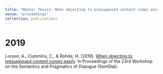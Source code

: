 ```yaml
---
title: "Master Thesis: When objecting to presupposed content comes easily"
venue: "proceedings"
collection: publications
---
```


2019
===
Lorson, A., Cummins, C., & Rohde, H. (2019). [When objecting to presupposed content comes easily](http://alex-lorson.github.io/files/SemDial.pdf). In Proceedings of the 23rd Workshop on the Semantics and Pragmatics of Dialogue (SemDial).

